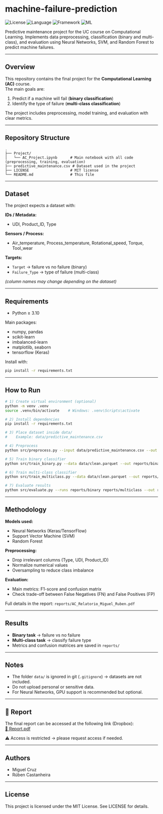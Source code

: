 # machine-failure-prediction
![License](https://img.shields.io/badge/license-MIT-green)
![Language](https://img.shields.io/badge/language-Python-blue)
![Framework](https://img.shields.io/badge/framework-TensorFlow-orange)
![ML](https://img.shields.io/badge/ML-ScikitLearn-yellowgreen)

Predictive maintenance project for the UC course on Computational Learning. Implements data preprocessing, classification (binary and multi-class), and evaluation using Neural Networks, SVM, and Random Forest to predict machine failures.

---

## Overview
This repository contains the final project for the **Computational Learning (AC)** course.  
The main goals are:
1. Predict if a machine will fail (**binary classification**)  
2. Identify the type of failure (**multi-class classification**)  

The project includes preprocessing, model training, and evaluation with clear metrics.

---

## Repository Structure
```plaintext
.
├── Project/
│   └── AC_Project.ipynb      # Main notebook with all code (preprocessing, training, evaluation)
├── predictive_maintenance.csv # Dataset used in the project
├── LICENSE                   # MIT license
└── README.md                 # This file
```

---

## Dataset
The project expects a dataset with:

**IDs / Metadata:**  
- UDI, Product_ID, Type  

**Sensors / Process:**  
- Air_temperature, Process_temperature, Rotational_speed, Torque, Tool_wear  

**Targets:**  
- `Target` → failure vs no failure (binary)  
- `Failure_Type` → type of failure (multi-class)  

*(column names may change depending on the dataset)*

---

## Requirements
- Python ≥ 3.10  

Main packages:
- numpy, pandas  
- scikit-learn  
- imbalanced-learn  
- matplotlib, seaborn  
- tensorflow (Keras)  

Install with:
```bash
pip install -r requirements.txt
```

---

## How to Run
```bash
# 1) Create virtual environment (optional)
python -m venv .venv
source .venv/bin/activate    # Windows: .venv\Scripts\activate

# 2) Install dependencies
pip install -r requirements.txt

# 3) Place dataset inside data/
#    Example: data/predictive_maintenance.csv

# 4) Preprocess
python src/preprocess.py --input data/predictive_maintenance.csv --out data/clean.parquet

# 5) Train binary classifier
python src/train_binary.py --data data/clean.parquet --out reports/binary

# 6) Train multi-class classifier
python src/train_multiclass.py --data data/clean.parquet --out reports/multiclass

# 7) Evaluate results
python src/evaluate.py --runs reports/binary reports/multiclass --out reports/summary
```

---

## Methodology
**Models used:**
- Neural Networks (Keras/TensorFlow)  
- Support Vector Machine (SVM)  
- Random Forest  

**Preprocessing:**
- Drop irrelevant columns (Type, UDI, Product_ID)  
- Normalize numerical values  
- Oversampling to reduce class imbalance  

**Evaluation:**
- Main metrics: F1-score and confusion matrix  
- Check trade-off between False Negatives (FN) and False Positives (FP)  

Full details in the report: `reports/AC_Relatorio_Miguel_Ruben.pdf`

---

## Results
- **Binary task** → failure vs no failure  
- **Multi-class task** → classify failure type  
- Metrics and confusion matrices are saved in `reports/`  

---

## Notes
- The folder `data/` is ignored in git (`.gitignore`) → datasets are not included.  
- Do not upload personal or sensitive data.  
- For Neural Networks, GPU support is recommended but optional.  

---

## 📄 Report
The final report can be accessed at the following link (Dropbox):  
[📑 Report.pdf](https://www.dropbox.com/scl/fi/6hl6vi5mtxefozfoofra9/Report.pdf?rlkey=t094k5x0mdp9k7njh39l717xu&st=8xa68wkz&dl=0)

⚠️ Access is restricted → please request access if needed.

--- 

## Authors
- Miguel Cruz
- Rúben Castanheira

---

## License
This project is licensed under the MIT License. See LICENSE for details.
